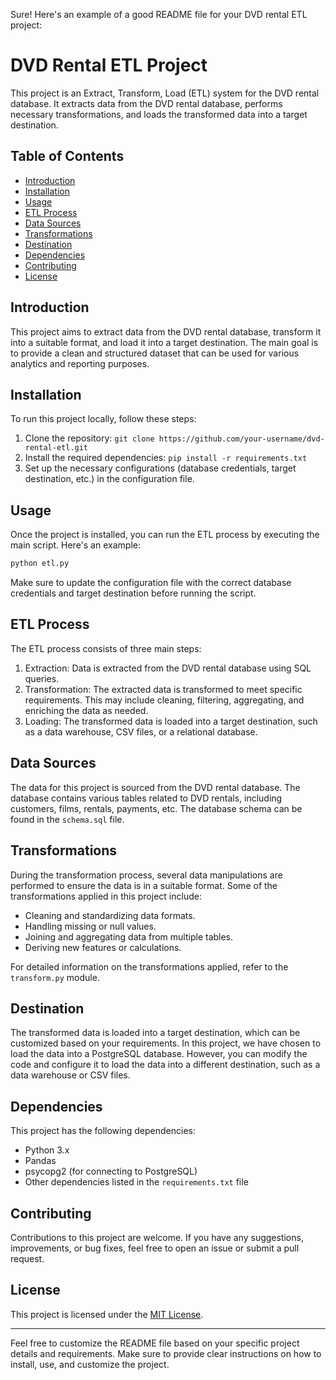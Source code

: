 Sure! Here's an example of a good README file for your DVD rental ETL project:

# DVD Rental ETL Project

This project is an Extract, Transform, Load (ETL) system for the DVD rental database. It extracts data from the DVD rental database, performs necessary transformations, and loads the transformed data into a target destination.

## Table of Contents

- [Introduction](#introduction)
- [Installation](#installation)
- [Usage](#usage)
- [ETL Process](#etl-process)
- [Data Sources](#data-sources)
- [Transformations](#transformations)
- [Destination](#destination)
- [Dependencies](#dependencies)
- [Contributing](#contributing)
- [License](#license)

## Introduction

This project aims to extract data from the DVD rental database, transform it into a suitable format, and load it into a target destination. The main goal is to provide a clean and structured dataset that can be used for various analytics and reporting purposes.

## Installation

To run this project locally, follow these steps:

1. Clone the repository: `git clone https://github.com/your-username/dvd-rental-etl.git`
2. Install the required dependencies: `pip install -r requirements.txt`
3. Set up the necessary configurations (database credentials, target destination, etc.) in the configuration file.

## Usage

Once the project is installed, you can run the ETL process by executing the main script. Here's an example:

```bash
python etl.py
```

Make sure to update the configuration file with the correct database credentials and target destination before running the script.

## ETL Process

The ETL process consists of three main steps:

1. Extraction: Data is extracted from the DVD rental database using SQL queries.
2. Transformation: The extracted data is transformed to meet specific requirements. This may include cleaning, filtering, aggregating, and enriching the data as needed.
3. Loading: The transformed data is loaded into a target destination, such as a data warehouse, CSV files, or a relational database.

## Data Sources

The data for this project is sourced from the DVD rental database. The database contains various tables related to DVD rentals, including customers, films, rentals, payments, etc. The database schema can be found in the `schema.sql` file.

## Transformations

During the transformation process, several data manipulations are performed to ensure the data is in a suitable format. Some of the transformations applied in this project include:

- Cleaning and standardizing data formats.
- Handling missing or null values.
- Joining and aggregating data from multiple tables.
- Deriving new features or calculations.

For detailed information on the transformations applied, refer to the `transform.py` module.

## Destination

The transformed data is loaded into a target destination, which can be customized based on your requirements. In this project, we have chosen to load the data into a PostgreSQL database. However, you can modify the code and configure it to load the data into a different destination, such as a data warehouse or CSV files.

## Dependencies

This project has the following dependencies:

- Python 3.x
- Pandas
- psycopg2 (for connecting to PostgreSQL)
- Other dependencies listed in the `requirements.txt` file

## Contributing

Contributions to this project are welcome. If you have any suggestions, improvements, or bug fixes, feel free to open an issue or submit a pull request.

## License

This project is licensed under the [MIT License](LICENSE).

---

Feel free to customize the README file based on your specific project details and requirements. Make sure to provide clear instructions on how to install, use, and customize the project.
